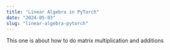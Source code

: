```yaml
---
title: "Linear Algebra in PyTorch"
date: "2024-05-03"
slug: "linear-algebra-pytorch"
---
```


This one is about how to do matrix multiplication and additions